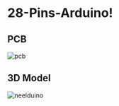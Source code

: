 # 28-Pins-Arduino!

## PCB
![pcb](https://user-images.githubusercontent.com/85001440/153772685-8ba2ae11-507e-413b-a6c7-8df8225b3f37.png)
## 3D Model
![neelduino](https://user-images.githubusercontent.com/85001440/153772691-72254d56-cb7f-4d0f-9085-741ff6170f6a.png)
